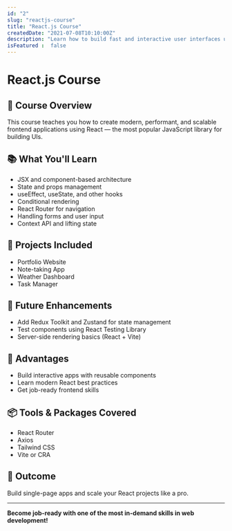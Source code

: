 ```yaml
---
id: "2"
slug: "reactjs-course"
title: "React.js Course"
createdDate: "2021-07-08T10:10:00Z"
description: "Learn how to build fast and interactive user interfaces using React.js, a popular JavaScript library developed by Facebook."    
isFeatured :  false
---
```


# React.js Course

## 📘 Course Overview
This course teaches you how to create modern, performant, and scalable frontend applications using React — the most popular JavaScript library for building UIs.

## 📚 What You'll Learn
- JSX and component-based architecture
- State and props management
- useEffect, useState, and other hooks
- Conditional rendering
- React Router for navigation
- Handling forms and user input
- Context API and lifting state

## 💼 Projects Included
- Portfolio Website
- Note-taking App
- Weather Dashboard
- Task Manager

## 🚀 Future Enhancements
- Add Redux Toolkit and Zustand for state management
- Test components using React Testing Library
- Server-side rendering basics (React + Vite)

## 🌟 Advantages
- Build interactive apps with reusable components
- Learn modern React best practices
- Get job-ready frontend skills

## 📦 Tools & Packages Covered
- React Router
- Axios
- Tailwind CSS
- Vite or CRA

## 🏁 Outcome
Build single-page apps and scale your React projects like a pro.

---

**Become job-ready with one of the most in-demand skills in web development!**